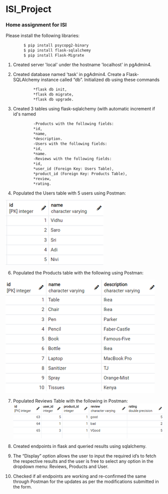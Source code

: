﻿
# ISI_Project
### Home assignment for ISI

Please install the following libraries:
			
		    $ pip install psycopg2-binary  
		    $ pip install flask-sqlalchemy  
		    $ pip install Flask-Migrate

1. Created server 'local' under the hostname 'localhost' in pgAdmin4.
2. Created database named 'task' in pgAdmin4.
Create a Flask-SQLAlchemy instance called “db”.
Initialized db using these commands 

				*flask db init, 
				*flask db migrate, 
				*flask db upgrade.
	
3. Created 3 tables using flask-sqlalchemy (with automatic increment if id's named

				-Products with the following fields: 
				*id, 
				*name, 
				*description.
				-Users with the following fields: 
				*id, 
				*name.
				-Reviews with the following fields: 
				*id, 
				*user_id (Foreign Key: Users Table), 
				*product_id (Foreign Key: Products Table),
				*review, 
				*rating.

5. Populated the Users table with 5 users using Postman:

 ![alt text](https://github.com/vidhubala-selvaraj/ISI_Project/blob/main/screenshots/4.png)


6. Populated the Products table with the following using Postman:

 ![alt text](https://github.com/vidhubala-selvaraj/ISI_Project/blob/main/screenshots/5.png)
 
7. Populated Reviews Table with the following in Postman:
 ![alt text](https://github.com/vidhubala-selvaraj/ISI_Project/blob/main/screenshots/6.png)
 
8. Created endpoints in flask and queried results using sqlalchemy.
9. The “Display” option allows the user to input the required id’s to fetch the respective results and the user is free to select any option in the dropdown menu: Reviews, Products and User.
10. Checked if all endpoints are working and re-confirmed the same through Postman for the updates as per the modifications submitted in the form.


